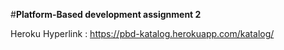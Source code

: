 #**Platform-Based development assignment 2**

Heroku Hyperlink : https://pbd-katalog.herokuapp.com/katalog/


